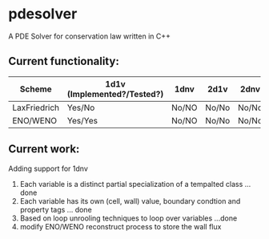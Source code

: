 pdesolver
=========

A PDE Solver for conservation law written in C++

Current functionality:
----------------------

| Scheme | 1d1v (Implemented?/Tested?) | 1dnv | 2d1v  | 2dnv  | 3d1v | 3dnv |
| ------ | ---- | ---- | ----- | ---- | ---- | --- |
| LaxFriedrich | Yes/No | No/NO | No/No | No/No | No/No | No/NO |
| ENO/WENO | Yes/Yes | No/NO | No/No | No/No | No/No | No/NO |

Current work:
-------------

Adding support for 1dnv

1. Each variable is a distinct partial specialization of a tempalted class ... done
2. Each variable has its own (cell, wall) value, boundary condtion and property tags ... done
3. Based on loop unrooling techniques to loop over variables ...done
4. modify ENO/WENO reconstruct process to store the wall flux
